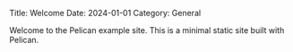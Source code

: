 Title: Welcome
Date: 2024-01-01
Category: General

Welcome to the Pelican example site. This is a minimal static site built with Pelican.